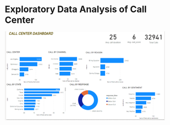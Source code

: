 # Exploratory Data Analysis of Call Center

![Call center dashboard!](/dashboard.png "Call center dashboard")
